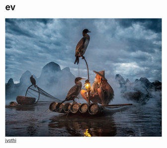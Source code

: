 # ev
![pegion](https://github.com/edwinj7/ev/blob/main/img/983794168.jpg?raw=true)
[jyothi](https://www.jecc.ac.in/)
